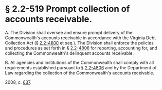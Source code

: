 # § 2.2-519 Prompt collection of accounts receivable.

<p>A. The Division shall oversee and ensure prompt delivery of the Commonwealth's accounts receivable in accordance with the Virginia Debt Collection Act (§ <a href='http://law.lis.virginia.gov/vacode/2.2-4800/'>2.2-4800</a> et seq.). The Division shall enforce the policies and procedures as set forth in § <a href='http://law.lis.virginia.gov/vacode/2.2-4806/'>2.2-4806</a> for reporting, accounting for, and collecting the Commonwealth's delinquent accounts receivable.</p><p>B. All agencies and institutions of the Commonwealth shall comply with all requirements established pursuant to § <a href='http://law.lis.virginia.gov/vacode/2.2-4806/'>2.2-4806</a> and by the Department of Law regarding the collection of the Commonwealth's accounts receivable.</p><p>2008, c. <a href='http://lis.virginia.gov/cgi-bin/legp604.exe?081+ful+CHAP0637'>637</a>.</p>